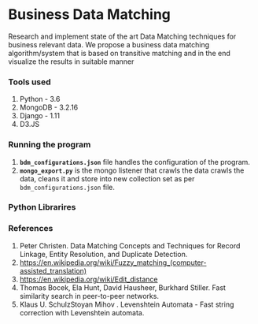 # Business Data Matching

Research and implement state of the art Data Matching techniques for business relevant data. We propose a business data matching algorithm/system that is based on transitive matching and in the end visualize the results in suitable manner

### Tools used
1. Python - 3.6
2. MongoDB - 3.2.16
3. Django - 1.11
4. D3.JS

### Running the program
1. **`bdm_configurations.json`** file handles the configuration of the program.
2. **`mongo_export.py`** is the mongo listener that crawls the data crawls the data, cleans it and store into new collection set as per `bdm_configurations.json` file.

### Python Librarires

### References
1. Peter Christen. Data Matching Concepts and Techniques for Record Linkage, Entity Resolution, and Duplicate Detection.
2. https://en.wikipedia.org/wiki/Fuzzy_matching_(computer-assisted_translation)
3. https://en.wikipedia.org/wiki/Edit_distance
4. Thomas Bocek, Ela Hunt, David Hausheer, Burkhard Stiller. Fast similarity search in peer-to-peer networks.
5. Klaus U. SchulzStoyan Mihov . Levenshtein Automata - Fast string correction with Levenshtein automata.
